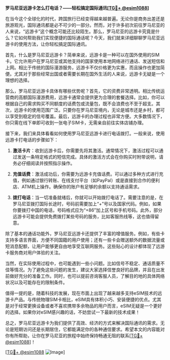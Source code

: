 **罗马尼亚远游卡怎么打电话？——轻松搞定国际通讯[[TG💪+ @esim1088](https://t.me/s/esim1088)]**

在当今这个全球化的时代，跨国旅行已经变得越来越普遍。无论你是商务出差还是旅游观光，国际通讯都是必不可少的一部分。然而，对于许多初次前往罗马尼亚的人来说，“远游卡”这个概念可能还比较陌生。那么，罗马尼亚的远游卡究竟是什么？它如何帮助我们实现便捷的国际通话呢？今天，我们就来详细聊聊罗马尼亚远游卡的使用方法，让你轻松搞定国际通讯。

首先，什么是罗马尼亚远游卡？简单来说，远游卡是一种可以在国外使用的SIM卡。它允许用户在罗马尼亚或其他支持的国家使用本地网络进行通话、发送短信和上网。相比于传统的国际漫游服务，远游卡不仅价格更为实惠，而且操作也更加简便。尤其对于那些经常出国或者需要长期在国外生活的人来说，远游卡无疑是一个理想的选择。

那么，罗马尼亚远游卡具体有哪些优势呢？首先，它的资费非常透明。相比传统运营商的高额国际漫游费用，远游卡通常会提供更为合理的套餐选择。比如，你可以根据自己的需求购买不同额度的话费包或流量包，既不会浪费也不至于超支。其次，远游卡的使用范围广泛。只要你在罗马尼亚境内，无论是城市还是乡村，都可以享受到稳定的信号覆盖。最后，远游卡的办理过程也非常方便。大多数情况下，你只需在线下单即可收到一张电子SIM卡，无需亲自前往实体店铺办理。

接下来，我们来具体看看如何使用罗马尼亚远游卡进行电话拨打。一般来说，使用远游卡打电话的步骤如下：

1. **激活卡片**：收到远游卡后，你需要先将其激活。通常情况下，激活过程可以通过发送一条特定格式的短信完成。具体的激活方式会在你购买时附带说明，请务必仔细阅读并按照指示操作。

2. **充值话费**：激活成功后，你需要为远游卡充值话费。可以通过多种方式进行充值，例如通过银行转账、在线支付平台（如PayPal）或是直接到合作的便利店、ATM机上操作。确保你的账户有足够的余额以支持通话需求。

3. **拨打电话**：当一切准备就绪后，你就可以开始拨打电话了。需要注意的是，在罗马尼亚拨打国际长途时，号码前需要加上“+”号以及国家代码。例如，如果你要拨打中国的电话，号码格式应为“+86”加上区号和手机号码。此外，部分远游卡可能会提供免费拨打某些号码的服务，比如客服热线等，这也值得留意。

除了基本的通话功能外，罗马尼亚远游卡还提供了丰富的增值服务。例如，有些卡支持多语言界面，方便不同国籍的用户使用；还有一些卡会赠送额外的数据流量或短消息配额，让用户能够更自由地享受互联网服务。这些贴心的设计都体现了远游卡服务商对用户体验的关注。

当然，在实际使用过程中，也可能遇到一些小问题。比如信号不稳定、通话质量不佳等情况。为了避免这些问题的发生，建议大家选择信誉良好的品牌，并且在出发前做好充分的准备工作。同时，也可以提前咨询客服人员，了解目的地的具体网络状况以及可能存在的限制条件。

值得一提的是，随着科技的发展，现在市面上出现了越来越多支持eSIM技术的远游卡产品。与传统物理SIM卡相比，eSIM具有体积小巧、安装便捷的优点。尤其是对于经常更换设备或者不喜欢携带多余物品的用户而言，eSIM无疑是一个更好的选择。如果你对eSIM感兴趣的话，不妨尝试一下最新的技术成果！

总之，罗马尼亚远游卡为我们提供了高效、经济的方式来解决国际通讯的需求。无论是短期访问还是长期居住，它都能满足你的各种通信要求。希望本文的内容能对你有所帮助，让你在罗马尼亚的旅程中始终保持畅通无阻的联系[[TG💪+ @esim1088](https://t.me/s/esim1088)]！

[[TG💪+ @esim1088](https://t.me/s/esim1088) ![Image](https://i.postimg.cc/4NQfJmqS/Snipaste-2025-05-13-00-14-12.png)]